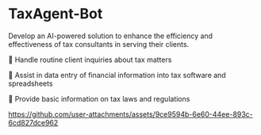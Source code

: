 # TaxAgent-Bot
Develop an AI-powered solution to enhance the efficiency and effectiveness of tax consultants in serving their clients.

 Handle routine client inquiries about tax matters

 Assist in data entry of financial information into tax software and spreadsheets

 Provide basic information on tax laws and regulations

https://github.com/user-attachments/assets/9ce9594b-6e60-44ee-893c-6cd827dce962




